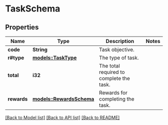 # TaskSchema

## Properties

Name | Type | Description | Notes
------------ | ------------- | ------------- | -------------
**code** | **String** | Task objective. | 
**r#type** | [**models::TaskType**](TaskType.md) | The type of task. | 
**total** | **i32** | The total required to complete the task. | 
**rewards** | [**models::RewardsSchema**](RewardsSchema.md) | Rewards for completing the task. | 

[[Back to Model list]](../README.md#documentation-for-models) [[Back to API list]](../README.md#documentation-for-api-endpoints) [[Back to README]](../README.md)


